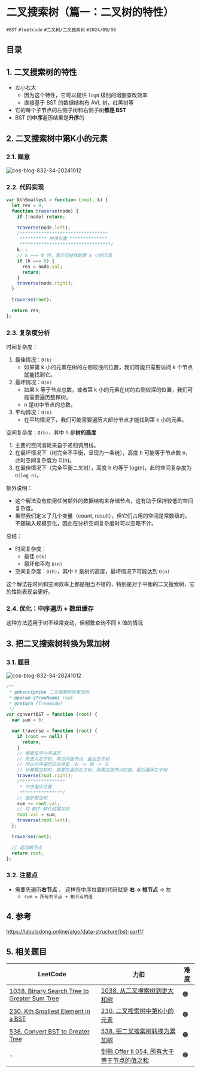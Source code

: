 
# 二叉搜索树（篇一：二叉树的特性）


`#BST` `#leetcode`  `#二叉树/二叉搜索树`   `#2024/09/08`


## 目录
<!-- toc -->
 ## 1. 二叉搜索树的特性 

- 左小右大
	- 因为这个特性，它可以提供 `logN` 级别的增删查改效率
	- 直接基于 BST 的数据结构有 AVL 树，红黑树等
- 它的每个子节点的左侧子树和右侧子树**都是 BST**
- BST 的**中序**遍历结果是**升序**的

## 2. 二叉搜索树中第K小的元素

### 2.1. 题意

![cos-blog-832-34-20241012](https://blog-1310531898.cos.ap-beijing.myqcloud.com/832-34-20241012/Pasted%20image%2020240908112644.png)

### 2.2. 代码实现

```javascript
var kthSmallest = function (root, k) {
  let res = 0;
  function traverse(node) {
    if (!node) return;

    traverse(node.left);
    /*********************************
     ********** 中序位置 **************
     **********************************/
    k--;
    // k === 0 时，表示已经找到第 k 小的元素
    if (k === 0) {
      res = node.val;
      return;
    }
    traverse(node.right);
  }

  traverse(root);

  return res;
};
```

### 2.3. 复杂度分析

时间复杂度：
1. 最佳情况：`O(k)`
   - 如果第 k 小的元素在树的左侧较浅的位置，我们可能只需要访问 k 个节点就能找到它。
2. 最坏情况：`O(n)`
   - 如果 k 等于节点总数，或者第 k 小的元素在树的右侧较深的位置，我们可能需要遍历整棵树。
   - n 是树中节点的总数。
3. 平均情况：`O(n)`
   - 在平均情况下，我们可能需要遍历大部分节点才能找到第 k 小的元素。

空间复杂度：`O(h)`，其中 h 是**树的高度**
1. 主要的空间消耗来自于递归调用栈。
2. 在最坏情况下（树完全不平衡，呈现为一条链），高度 h 可能等于节点数 n，此时空间复杂度为 O(n)。
3. 在最佳情况下（完全平衡二叉树），高度 h 约等于 log(n)，此时空间复杂度为 `O(log n)`。

额外说明：
- 这个解法没有使用任何额外的数据结构来存储节点，这有助于保持较低的空间复杂度。
- 虽然我们定义了几个变量（count, result），但它们占用的空间是常数级的，不随输入规模变化，因此在分析空间复杂度时可以忽略不计。

总结：
- 时间复杂度：
	- 最佳 `O(k)`
	- 最坏和平均 `O(n)`
- 空间复杂度：`O(h)`，其中 h 是树的高度，最坏情况下可能达到 `O(n)`

这个解法在时间和空间效率上都是相当不错的，特别是对于平衡的二叉搜索树，它的性能表现会更好。

### 2.4. 优化：中序遍历 + 数组缓存

这种方法适用于树不经常变动，但频繁查询不同 k 值的情况

## 3. 把二叉搜索树转换为累加树

### 3.1. 题目

![cos-blog-832-34-20241012](https://blog-1310531898.cos.ap-beijing.myqcloud.com/832-34-20241012/Pasted%20image%2020240908115150.png)

```javascript
/**
 * @description 二叉搜索树转累加树
 * @param {TreeNode} root
 * @return {TreeNode}
 */
var convertBST = function (root) {
  var sum = 0;

  var traverse = function (root) {
    if (root == null) {
      return;
    }
    // 需要反序中序遍历
    // 先进入右子树，再访问根节点，最后左子树
    // 所以中序遍历的逆序是：右 -> 根 -> 左
    // 计算累加和时，需要先遍历右子树，再累加根节点的值，最后遍历左子树
    traverse(root.right);
    /*****************
     * 中序遍历位置
     ****************/
    // 维护累加和
    sum += root.val;
    // 将 BST 转化成累加树
    root.val = sum;
    traverse(root.left);
  };

  traverse(root);

  // 返回根节点
  return root;
};
```

### 3.2. 注意点

- 需要先遍历**右节点**   ， 这样在中序位置的代码就是 **右 → 根节点** →  左
	- `sum = 所有右节点 + 根节点的值`

## 4. 参考

https://labuladong.online/algo/data-structure/bst-part1/

## 5. 相关题目

| LeetCode                                                                                                              | 力扣                                                                                        | 难度  |
| --------------------------------------------------------------------------------------------------------------------- | ----------------------------------------------------------------------------------------- | --- |
| [1038. Binary Search Tree to Greater Sum Tree](https://leetcode.com/problems/binary-search-tree-to-greater-sum-tree/) | [1038. 从二叉搜索树到更大和树](https://leetcode.cn/problems/binary-search-tree-to-greater-sum-tree/) | 🟠  |
| [230. Kth Smallest Element in a BST](https://leetcode.com/problems/kth-smallest-element-in-a-bst/)                    | [230. 二叉搜索树中第K小的元素](https://leetcode.cn/problems/kth-smallest-element-in-a-bst/)          | 🟠  |
| [538. Convert BST to Greater Tree](https://leetcode.com/problems/convert-bst-to-greater-tree/)                        | [538. 把二叉搜索树转换为累加树](https://leetcode.cn/problems/convert-bst-to-greater-tree/)            | 🟠  |
| -                                                                                                                     | [剑指 Offer II 054. 所有大于等于节点的值之和](https://leetcode.cn/problems/w6cpku/)                     | 🟠  |

